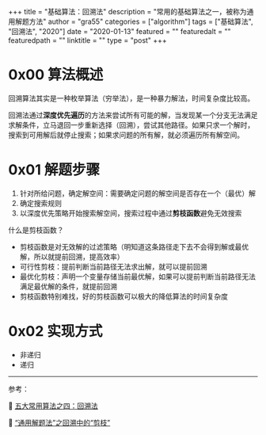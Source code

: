 +++
title = "基础算法：回溯法"
description = "常用的基础算法之一，被称为通用解题方法"
author = "gra55"
categories = ["algorithm"]
tags = ["基础算法", "回溯法", "2020"]
date = "2020-01-13"
featured = ""
featuredalt = ""
featuredpath = ""
linktitle = ""
type = "post"
+++

# 0x00 算法概述

回溯算法其实是一种枚举算法（穷举法），是一种暴力解法，时间复杂度比较高。

回溯法通过**深度优先遍历**的方法来尝试所有可能的解，当发现某一个分支无法满足求解条件，立马退回一步重新选择（回溯），尝试其他路径。如果只求一个解时，搜索到可用解后就停止搜索；如果求问题的所有解，就必须遍历所有解空间。

# 0x01 解题步骤

1. 针对所给问题，确定解空间：需要确定问题的解空间是否存在一个（最优）解
2. 确定搜索规则
3. 以深度优先策略开始搜索解空间，搜索过程中通过**剪枝函数**避免无效搜索

什么是剪枝函数？
+ 剪枝函数是对无效解的过滤策略（明知道这条路径走下去不会得到解或最优解，所以就提前回溯，提高效率）
+ 可行性剪枝：提前判断当前路径无法求出解，就可以提前回溯
+ 最优化剪枝：声明一个变量存储当前最优解，如果可以提前判断当前路径无法满足最优解的条件，就提前回溯
+ 剪枝函数特别难找，好的剪枝函数可以极大的降低算法的时间复杂度

# 0x02 实现方式

+ 非递归
+ 递归

---
参考：

:pushpin:  [五大常用算法之四：回溯法](https://www.cnblogs.com/steven_oyj/archive/2010/05/22/1741376.html)

:pushpin:  [“通用解题法”之回溯中的“剪枝”](https://blog.csdn.net/Arabic1666/article/details/80147606)

